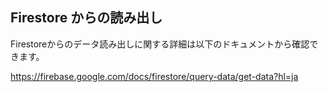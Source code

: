 ## Firestore からの読み出し

Firestoreからのデータ読み出しに関する詳細は以下のドキュメントから確認できます。

https://firebase.google.com/docs/firestore/query-data/get-data?hl=ja

## 
